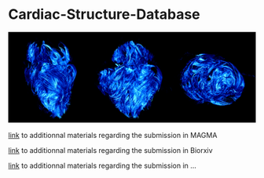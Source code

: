 # Cardiac-Structure-Database

![](Figures/best_figure_ever.png)

[link](Article-1/) to additionnal materials regarding the submission in MAGMA

[link](Article-2/) to additionnal materials regarding the submission in Biorxiv

[link](Article-3/) to additionnal materials regarding the submission in ...
